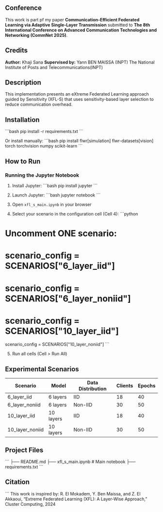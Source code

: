 ## Conference
This work is part pf my paper **Communication-Efficient Federated Learning via Adaptive Single-Layer Transmission** submitted to **The 8th International Conference on Advanced Communication Technologies and Networking (CommNet 2025)**.

## Credits
**Author:** Khaji Sana 
**Supervised by:** Yann BEN MAISSA (INPT)
The National Institute of Posts and Telecommunications(INPT)

## Description
This implementation presents an eXtreme Federated Learning approach guided by Sensitivity (XFL-S) that uses sensitivity-based layer selection to reduce communication overhead. 

## Installation

\`\`\`bash
pip install -r requirements.txt
\`\`\`

Or install manually:
\`\`\`bash
pip install flwr[simulation] flwr-datasets[vision] torch torchvision numpy scikit-learn
\`\`\`

## How to Run

### Running the Jupyter Notebook

1. Install Jupyter:
\`\`\`bash
pip install jupyter
\`\`\`

2. Launch Jupyter:
\`\`\`bash
jupyter notebook
\`\`\`

3. Open `xfl_s_main.ipynb` in your browser

4. Select your scenario in the configuration cell (Cell 4):
\`\`\`python
# Uncomment ONE scenario:
# scenario_config = SCENARIOS["6_layer_iid"]
# scenario_config = SCENARIOS["6_layer_noniid"]
# scenario_config = SCENARIOS["10_layer_iid"]
scenario_config = SCENARIOS["10_layer_noniid"]
\`\`\`

5. Run all cells (Cell > Run All)

## Experimental Scenarios

| Scenario | Model | Data Distribution | Clients | Epochs |
|----------|-------|-------------------|---------|--------|
| 6_layer_iid | 6 layers | IID | 18 | 40 |
| 6_layer_noniid | 6 layers | Non-IID | 30 | 50 |
| 10_layer_iid | 10 layers | IID | 18 | 40 |
| 10_layer_noniid | 10 layers | Non-IID | 30 | 50 |

## Project Files
\`\`\`
├── README.md
├── xfl_s_main.ipynb         # Main notebook
├── requirements.txt
\`\`\`

## Citation
\`\`\`
This work is inspired by:
R. El Mokadem, Y. Ben Maissa, and Z. El Akkaoui,
“Extreme Federated Learning (XFL): A Layer-Wise Approach,”
Cluster Computing, 2024
